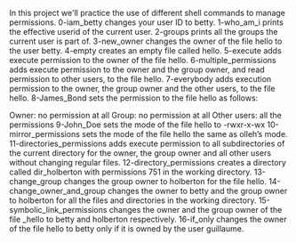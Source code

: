 In this project we'll practice the use of different shell commands to manage permissions.
0-iam_betty changes your user ID to betty.
1-who_am_i prints the effective userid of the current user.
2-groups prints all the groups the current user is part of.
3-new_owner changes the owner of the file hello to the user betty.
4-empty creates an empty file called hello.
5-execute adds execute permission to the owner of the file hello.
6-multiple_permissions adds execute permission to the owner and the group owner, and read permission to other users, to the file hello.
7-everybody adds execution permission to the owner, the group owner and the other users, to the file hello.
8-James_Bond sets the permission to the file hello as follows:

Owner: no permission at all
Group: no permission at all
Other users: all the permissions
9-John_Doe sets the mode of the file hello to -rwxr-x-wx
10-mirror_permissions sets the mode of the file hello the same as olleh’s mode.
11-directories_permissions adds execute permission to all subdirectories of the current directory for the owner, the group owner and all other users without changing regular files.
12-directory_permissions creates a directory called dir_holberton with permissions 751 in the working directory.
13-change_group changes the group owner to holberton for the file hello.
14-change_owner_and_group changes the owner to betty and the group owner to holberton for all the files and directories in the working directory.
15-symbolic_link_permissions changes the owner and the group owner of the file _hello to betty and holberton respectively.
16-if_only changes the owner of the file hello to betty only if it is owned by the user guillaume.

